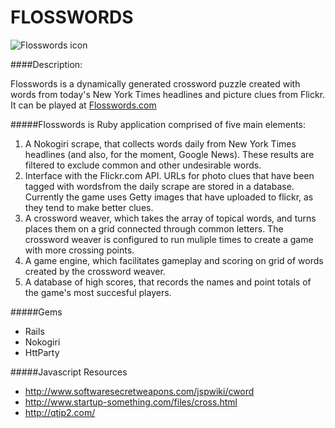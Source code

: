 # FLOSSWORDS

![Flosswords icon](http://glumac.net/flosswordsredsmall.png)

####Description:

Flosswords is a dynamically generated crossword puzzle created with words from today's New York Times headlines and picture clues from Flickr. It can be played at   [Flosswords.com](http://www.flowsswords.com)

#####Flosswords is Ruby application comprised of five main elements: 
1. A Nokogiri scrape, that collects words daily from New York Times headlines (and also, for the moment, Google News). These results are filtered to exclude common and other undesirable words.
2. Interface with the Flickr.com API. URLs for photo clues that have been tagged with wordsfrom the daily scrape are stored in a database. Currently the game uses Getty images that have uploaded to flickr, as they tend to make better clues. 
3. A crossword weaver, which takes the array of topical words, and turns places them on a grid connected through common letters.  The crossword weaver is configured to run muliple times to create a game with more crossing points.  
4. A game engine, which facilitates gameplay and scoring on grid of words created by the crossword weaver. 
5. A database of high scores, that records the names and point totals of the game's most succesful players.  


#####Gems
* Rails
* Nokogiri 
* HttParty

#####Javascript Resources
*  <http://www.softwaresecretweapons.com/jspwiki/cword>
*  <http://www.startup-something.com/files/cross.html>
*  <http://qtip2.com/>

